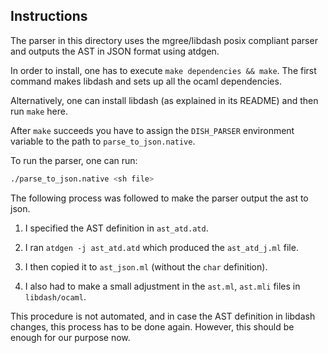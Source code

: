 ## Instructions

The parser in this directory uses the mgree/libdash posix compliant
parser and outputs the AST in JSON format using atdgen.

In order to install, one has to execute `make dependencies &&
make`. The first command makes libdash and sets up all the ocaml
dependencies.

Alternatively, one can install libdash (as explained in its README)
and then run `make` here.

After `make` succeeds you have to assign the `DISH_PARSER` environment
variable to the path to `parse_to_json.native`.

To run the parser, one can run:

```sh
./parse_to_json.native <sh file>
```

The following process was followed to make the parser output the ast to json.

1. I specified the AST definition in `ast_atd.atd`.

2. I ran `atdgen -j ast_atd.atd` which produced the `ast_atd_j.ml` file.

3. I then copied it to `ast_json.ml` (without the `char` definition).

4. I also had to make a small adjustment in the `ast.ml`, `ast.mli` files in `libdash/ocaml`.

This procedure is not automated, and in case the AST definition in
libdash changes, this process has to be done again. However, this
should be enough for our purpose now.
